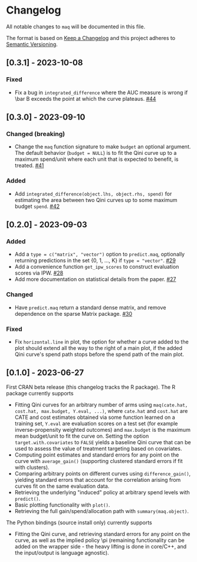 # Changelog
All notable changes to `maq` will be documented in this file.

The format is based on [Keep a Changelog](https://keepachangelog.com/en/1.0.0/)
and this project adheres to [Semantic Versioning](https://semver.org/spec/v2.0.0.html).

## [0.3.1] - 2023-10-08

### Fixed
- Fix a bug in `integrated_difference` where the AUC measure is wrong if \bar B exceeds the point at which the curve plateaus. [#44](https://github.com/grf-labs/maq/pull/44)

## [0.3.0] - 2023-09-10

### Changed (breaking)
- Change the `maq` function signature to make `budget` an optional argument. The default behavior (`budget = NULL`) is to fit the Qini curve up to a maximum spend/unit where each unit that is expected to benefit, is treated. [#41](https://github.com/grf-labs/maq/pull/41)

### Added
- Add `integrated_difference(object.lhs, object.rhs, spend)` for estimating the area between two Qini curves up to some maximum budget `spend`. [#42](https://github.com/grf-labs/maq/pull/42)

## [0.2.0] - 2023-09-03

### Added
- Add a `type = c("matrix", "vector")` option to `predict.maq`, optionally returning predictions in the set {0, 1, ..., K} if `type = "vector"`. [#29](https://github.com/grf-labs/maq/pull/29)
- Add a convenience function `get_ipw_scores` to construct evaluation scores via IPW. [#28](https://github.com/grf-labs/maq/pull/28)
- Add more documentation on statistical details from the paper. [#27](https://github.com/grf-labs/maq/pull/27)

### Changed
- Have `predict.maq` return a standard dense matrix, and remove dependence on the sparse Matrix package. [#30](https://github.com/grf-labs/maq/pull/30)

### Fixed
- Fix `horizontal.line` in plot, the option for whether a curve added to the plot should extend all the way to the right of a main plot, if the added Qini curve's spend path stops before the spend path of the main plot.

## [0.1.0] - 2023-06-27
First CRAN beta release (this changelog tracks the R package). The R package currently supports

- Fitting Qini curves for an arbitrary number of arms using `maq(cate.hat, cost.hat, max.budget, Y.eval, ...)`, where `cate.hat` and `cost.hat` are CATE and cost estimates obtained via some function learned on a training set, `Y.eval` are evaluation scores on a test set (for example inverse-propensity weighted outcomes) and `max.budget` is the maximum mean budget/unit to fit the curve on. Setting the option `target.with.covariates` to `FALSE` yields a baseline Qini curve that can be used to assess the value of treatment targeting based on covariates.
- Computing point estimates and standard errors for any point on the curve with `average_gain()` (supporting clustered standard errors if fit with clusters).
- Comparing arbitrary points on different curves using `difference_gain()`, yielding standard errors that account for the correlation arising from curves fit on the same evaluation data.
- Retrieving the underlying "induced" policy at arbitrary spend levels with `predict()`.
- Basic plotting functionality with `plot()`.
- Retrieving the full gain/spend/allocation path with `summary(maq.object)`.

The Python bindings (source install only) currently supports

- Fitting the Qini curve, and retrieving standard errors for any point on the curve, as well as the implied policy \pi (remaining functionality can be added on the wrapper side - the heavy lifting is done in core/C++, and the input/output is language agnostic).
